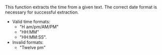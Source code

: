 This function extracts the time from a given text. The correct date format is necessary for successful extraction.
* Valid time formats: 
  * "H am/pm/AM/PM"
  * "HH:MM"
  * "HH:MM:SS".
* Invalid formats: 
  * "Twelve pm"